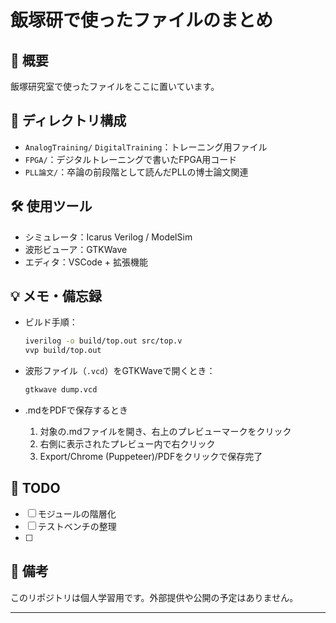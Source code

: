 
# 飯塚研で使ったファイルのまとめ

## 🌟 概要
飯塚研究室で使ったファイルをここに置いています。

## 📁 ディレクトリ構成
- `AnalogTraining/` `DigitalTraining`：トレーニング用ファイル
- `FPGA/`：デジタルトレーニングで書いたFPGA用コード
- `PLL論文/`：卒論の前段階として読んだPLLの博士論文関連

## 🛠 使用ツール
- シミュレータ：Icarus Verilog / ModelSim
- 波形ビューア：GTKWave
- エディタ：VSCode + 拡張機能

## 💡 メモ・備忘録
- ビルド手順：
  ```bash
  iverilog -o build/top.out src/top.v
  vvp build/top.out
  ```

- 波形ファイル（`.vcd`）をGTKWaveで開くとき：

  ```bash
  gtkwave dump.vcd
  ```

- .mdをPDFで保存するとき

  1. 対象の.mdファイルを開き、右上のプレビューマークをクリック
  2. 右側に表示されたプレビュー内で右クリック
  3. Export/Chrome (Puppeteer)/PDFをクリックで保存完了

## 📌 TODO

* [ ] モジュールの階層化
* [ ] テストベンチの整理
* [ ]

## 💬 備考

このリポジトリは個人学習用です。外部提供や公開の予定はありません。

---